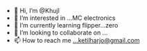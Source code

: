 - 👋 Hi, I’m @Khujl
- 👀 I’m interested in ...MC electronics 
- 🌱 I’m currently learning flipper...zero 
- 💞️ I’m looking to collaborate on ...
- 📫 How to reach me ...ketilharjo@gmail.com

<!---
Khujl/Khujl is a ✨ special ✨ repository because its `README.md` (this file) appears on your GitHub profile.
You can click the Preview link to take a look at your changes.
--->
